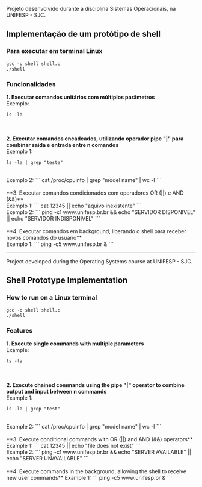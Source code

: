 Projeto desenvolvido durante a disciplina Sistemas Operacionais, na UNIFESP - SJC.

## Implementação de um protótipo de shell

### Para executar em terminal Linux
```
gcc -o shell shell.c
./shell
```

### Funcionalidades
**1. Executar comandos unitários com múltiplos parâmetros** <br/>
Exemplo:
```
ls -la
```
<br/><br/>
**2. Executar comandos encadeados, utilizando operador pipe "|" para combinar saída e entrada entre n comandos** <br/>
Exemplo 1: 
```
ls -la | grep "teste"
```
<br/>
Exemplo 2:
```
cat /proc/cpuinfo | grep "model name" | wc -l
```
<br/><br/>
**3. Executar comandos condicionados com operadores OR (||) e AND (&&)** <br/>
Exemplo 1:
```
cat 12345 || echo "aquivo inexistente"
```
<br/>
Exemplo 2: 
```
ping -c1 www.unifesp.br.br && echo "SERVIDOR DISPONIVEL" || echo "SERVIDOR INDISPONIVEL"
```
<br/><br/>
**4. Executar comandos em background, liberando o shell para receber novos comandos do usuário** <br/>
Exemplo 1:
```
ping -c5 www.unifesp.br &
```

---

Project developed during the Operating Systems course at UNIFESP - SJC. 

## Shell Prototype Implementation  

### How to run on a Linux terminal  
```
gcc -o shell shell.c  
./shell  
```  

### Features  
**1. Execute single commands with multiple parameters**  
Example:  
```
ls -la  
```  
<br/><br/>
**2. Execute chained commands using the pipe "|" operator to combine output and input between n commands**  
Example 1:  
```
ls -la | grep "test"  
```
<br/>
Example 2:  
```
cat /proc/cpuinfo | grep "model name" | wc -l  
```  
<br/><br/>
**3. Execute conditional commands with OR (||) and AND (&&) operators**  
Example 1:  
```
cat 12345 || echo "file does not exist"  
```
<br/>
Example 2:  
```
ping -c1 www.unifesp.br.br && echo "SERVER AVAILABLE" || echo "SERVER UNAVAILABLE"  
```  
<br/><br/>
**4. Execute commands in the background, allowing the shell to receive new user commands**  
Example 1:  
```
ping -c5 www.unifesp.br &  
```  
